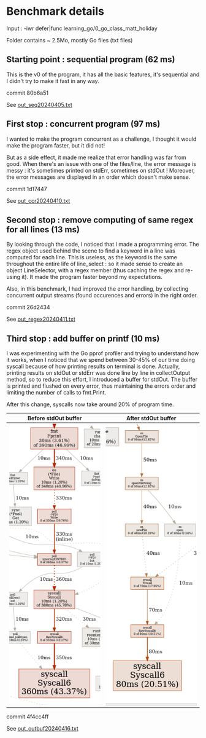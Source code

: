 # Benchmark details

Input : -iwr defer\|func learning_go/0_go_class_matt_holiday

Folder contains ~ 2.5Mo, mostly Go files (txt files)

## Starting point : sequential program (62 ms)

This is the v0 of the program, it has all the basic features, it's sequential and I didn't try to make it fast in any way.

commit 80b6a51

See [out_seq20240405.txt](out_seq20240405.txt)

## First stop : concurrent program (97 ms)

I wanted to make the program concurrent as a challenge, I thought it would make the program faster, but it did not!

But as a side effect, it made me realize that error handling was far from good. When there's an issue with one of the files/line, the error message is messy : it's sometimes printed on stdErr, sometimes on stdOut ! Moreover, the error messages are displayed in an order which doesn't make sense.

commit 1d17447

See [out_ccr20240410.txt](out_ccr20240410.txt)

## Second stop : remove computing of same regex for all lines (13 ms)

By looking through the code, I noticed that I made a programming error. The regex object used behind the scene to find a keyword in a line was computed for each line. This is useless, as the keyword is the same throughout the entire life of line_select : so it made sense to create an object LineSelector, with a regex member (thus caching the regex and re-using it). It made the program faster beyond my expectations.

Also, in this benchmark, I had improved the error handling, by collecting concurrent output streams (found occurences and errors) in the right order.

commit 26d2434

See [out_regex20240411.txt](out_regex20240411.txt)

## Third stop : add buffer on printf (10 ms)

I was experimenting with the Go pprof profiler and trying to understand how it works, when I noticed that we spend between 30-45% of our time doing syscall because of how printing results on terminal is done. Actually, printing results on stdOut or stdErr was done line by line in collectOutput method, so to reduce this effort, I introduced a buffer for stdOut. The buffer is printed and flushed on every error, thus maintaining the errors order and limiting the number of calls to fmt.Print.

After this change, syscalls now take around 20% of program time.

Before stdOut buffer             |  After stdOut buffer
:-------------------------:|:-------------------------:
![before](./img/profiler_before_out_buffer.png) | ![after](./img/profiler_after_out_buffer.png)


commit 4f4cc4ff

See [out_outbuf20240416.txt](out_outbuf20240416.txt)
